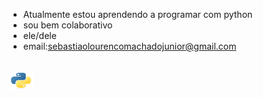 - Atualmente estou aprendendo a programar com python
- sou bem colaborativo
- ele/dele
- email:sebastiaolourencomachadojunior@gmail.com

<div style="display: inline_block"><br>
  
  <img align="center" alt="Rafa-Python" height="30" width="40" src="https://raw.githubusercontent.com/devicons/devicon/master/icons/python/python-original.svg">

</div>
